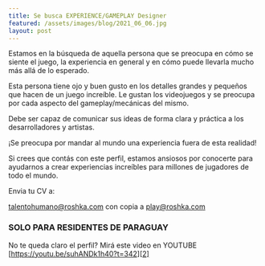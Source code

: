 ```yaml
---
title: Se busca EXPERIENCE/GAMEPLAY Designer
featured: /assets/images/blog/2021_06_06.jpg
layout: post
---
```


Estamos en la búsqueda de aquella persona que se preocupa en cómo se siente el juego, la experiencia en general y en cómo puede llevarla mucho más allá de lo esperado.

Esta persona tiene ojo y buen gusto en los detalles grandes y pequeños que hacen de un juego increíble. Le gustan los videojuegos y se preocupa por cada aspecto del gameplay/mecánicas del mismo.

Debe ser capaz de comunicar sus ideas de forma clara y práctica a los desarrolladores y artistas.

¡Se preocupa por mandar al mundo una experiencia fuera de esta realidad!

Si crees que contás con este perfil, estamos ansiosos por conocerte para ayudarnos a crear experiencias increíbles para millones de jugadores de todo el mundo.

Envia tu CV a:

[talentohumano@roshka.com][0]
con copia a
[play@roshka.com][1]


### SOLO PARA RESIDENTES DE PARAGUAY

No te queda claro el perfil? Mirá este video en YOUTUBE
[https://youtu.be/suhANDk1h40?t=342][2]

[0]: mailto:talentohumano@roshka.com
[1]: mailto:play@roshka.com
[2]: https://youtu.be/suhANDk1h40?t=342